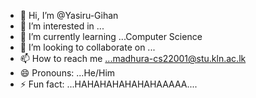 - 👋 Hi, I’m @Yasiru-Gihan
- 👀 I’m interested in ...<Coding/>
- 🌱 I’m currently learning ...Computer Science
- 💞️ I’m looking to collaborate on ...
- 📫 How to reach me ...madhura-cs22001@stu.kln.ac.lk
- 😄 Pronouns: ...He/Him
- ⚡ Fun fact: ...HAHAHAHAHAHAHAAAAA....

<!---
Yasiru-Gihan/Yasiru-Gihan is a ✨ special ✨ repository because its `README.md` (this file) appears on your GitHub profile.
You can click the Preview link to take a look at your changes.
--->
